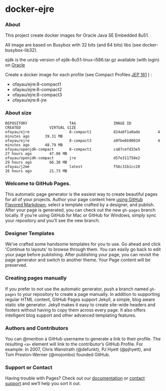 # docker-ejre

### About

This project create docker images for Oracle Java SE Embedded 8u51.

All image are based on Busybox with 32 bits (and 64 bits) libs (see docker-busybox-lib32).

ejdk is the unzip version of ejdk-8u51-linux-i586.tar.gz available (with login) on [Oracle](http://www.oracle.com/technetwork/java/embedded/embedded-se/downloads/index.html)

Create a docker image for each profile (see Compact Profiles [JEP 161](http://openjdk.java.net/jeps/161) ) :
  - ofayau/ejre:8-compact1
  - ofayau/ejre:8-compact2
  - ofayau/ejre:8-compact3
  - ofayau/ejre:8-jre

### About size

```shell
REPOSITORY                   TAG                 IMAGE ID            CREATED             VIRTUAL SIZE
ofayau/ejre                  8-compact1          824a6f1a0ade        4 minutes ago       39.31 MB
ofayau/ejre                  8-compact3          a9fbe6b90034        4 minutes ago       48.79 MB
ofayau/openjdk-compact       8-compact1          ca87cefd33e5        27 hours ago        47.08 MB
ofayau/openjdk-compact       jre                 d57e311758e2        29 hours ago        66.38 MB
ofayau/j2me                  latest              f56c31b1cc20        26 hours ago        21.73 MB
```

### Welcome to GitHub Pages.
This automatic page generator is the easiest way to create beautiful pages for all of your projects. Author your page content here [using GitHub Flavored Markdown](https://guides.github.com/features/mastering-markdown/), select a template crafted by a designer, and publish. After your page is generated, you can check out the new `gh-pages` branch locally. If you’re using GitHub for Mac or GitHub for Windows, simply sync your repository and you’ll see the new branch.

### Designer Templates
We’ve crafted some handsome templates for you to use. Go ahead and click 'Continue to layouts' to browse through them. You can easily go back to edit your page before publishing. After publishing your page, you can revisit the page generator and switch to another theme. Your Page content will be preserved.

### Creating pages manually
If you prefer to not use the automatic generator, push a branch named `gh-pages` to your repository to create a page manually. In addition to supporting regular HTML content, GitHub Pages support Jekyll, a simple, blog aware static site generator. Jekyll makes it easy to create site-wide headers and footers without having to copy them across every page. It also offers intelligent blog support and other advanced templating features.

### Authors and Contributors
You can @mention a GitHub username to generate a link to their profile. The resulting `<a>` element will link to the contributor’s GitHub Profile. For example: In 2007, Chris Wanstrath (@defunkt), PJ Hyett (@pjhyett), and Tom Preston-Werner (@mojombo) founded GitHub.

### Support or Contact
Having trouble with Pages? Check out our [documentation](https://help.github.com/pages) or [contact support](https://github.com/contact) and we’ll help you sort it out.

